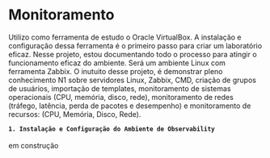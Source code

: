 # Monitoramento 

Utilizo como ferramenta de estudo o Oracle VirtualBox. A instalação e configuração dessa ferramenta é o primeiro passo para criar um laboratório eficaz. Nesse projeto, estou documentando todo o processo para atingir o funcionamento eficaz do ambiente. Será um ambiente Linux com ferramenta Zabbix. O inutuito desse projeto, é demonstrar pleno conhecimento N1 sobre servidores Linux, Zabbix, CMD, criação de grupos de usuários, importação de templates, monitoramento de sistemas operacionais (CPU, memória, disco, rede), monitoramento de redes (tráfego, latência, perda de pacotes e desempenho) e monitoramento de recursos: (CPU, Memória, Disco, Rede).


**`1. Instalação e Configuração do Ambiente de Observability`**
<br/>
<br/>
em construção
